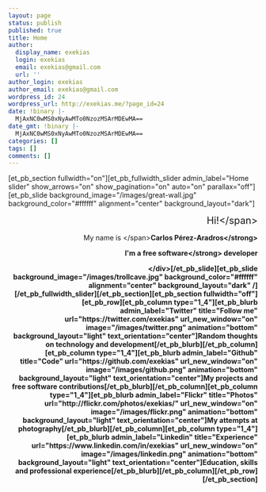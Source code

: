 ```yaml
---
layout: page
status: publish
published: true
title: Home
author:
  display_name: exekias
  login: exekias
  email: exekias@gmail.com
  url: ''
author_login: exekias
author_email: exekias@gmail.com
wordpress_id: 24
wordpress_url: http://exekias.me/?page_id=24
date: !binary |-
  MjAxNC0wMS0xNyAwMTo0NzozMSArMDEwMA==
date_gmt: !binary |-
  MjAxNC0wMS0xNyAwMTo0NzozMSArMDEwMA==
categories: []
tags: []
comments: []
---
```

<p>[et_pb_section fullwidth="on"][et_pb_fullwidth_slider admin_label="Home slider" show_arrows="on" show_pagination="on" auto="on" parallax="off"][et_pb_slide background_image="&#47;images&#47;great-wall.jpg" background_color="#ffffff" alignment="center" background_layout="dark"]
<div style="text-align: right;">
<p><span style="font-size: 140%;">Hi!<&#47;span></p>
<p><span>My name is <&#47;span><strong>Carlos P&eacute;rez-Aradros<&#47;strong></p>
<p>I'm a <strong>free software<&#47;strong> developer</p>
<p><&#47;div>[&#47;et_pb_slide][et_pb_slide background_image="&#47;images&#47;trollcave.jpg" background_color="#ffffff" alignment="center" background_layout="dark" &#47;][&#47;et_pb_fullwidth_slider][&#47;et_pb_section][et_pb_section fullwidth="off"][et_pb_row][et_pb_column type="1_4"][et_pb_blurb admin_label="Twitter" title="Follow me" url="https:&#47;&#47;twitter.com&#47;exekias" url_new_window="on" image="&#47;images&#47;twitter.png" animation="bottom" background_layout="light" text_orientation="center"]Random thoughts on technology and development[&#47;et_pb_blurb][&#47;et_pb_column][et_pb_column type="1_4"][et_pb_blurb admin_label="Github" title="Code" url="https:&#47;&#47;github.com&#47;exekias" url_new_window="on" image="&#47;images&#47;github.png" animation="bottom" background_layout="light" text_orientation="center"]My projects and free software contributions[&#47;et_pb_blurb][&#47;et_pb_column][et_pb_column type="1_4"][et_pb_blurb admin_label="Flickr" title="Photos" url="http:&#47;&#47;flickr.com&#47;photos&#47;exekias&#47;" url_new_window="on" image="&#47;images&#47;flickr.png" animation="bottom" background_layout="light" text_orientation="center"]My attempts at photography[&#47;et_pb_blurb][&#47;et_pb_column][et_pb_column type="1_4"][et_pb_blurb admin_label="Linkedin" title="Experience" url="https:&#47;&#47;www.linkedin.com&#47;in&#47;exekias" url_new_window="on" image="&#47;images&#47;linkedin.png" animation="bottom" background_layout="light" text_orientation="center"]Education, skills and professional experience[&#47;et_pb_blurb][&#47;et_pb_column][&#47;et_pb_row][&#47;et_pb_section]</p>
